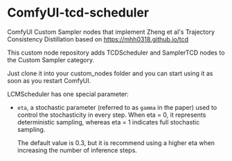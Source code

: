 # ComfyUI-tcd-scheduler

ComfyUI Custom Sampler nodes that implement Zheng et al's Trajectory Consistency Distillation based on https://mhh0318.github.io/tcd

This custom node repository adds TCDScheduler and SamplerTCD nodes to the Custom Sampler category.

Just clone it into your custom_nodes folder and you can start using it as soon as you restart ComfyUI.

LCMScheduler has one special parameter:

- `eta`, a stochastic parameter (referred to as `gamma` in the paper) used to control the stochasticity in every step.
  When eta = 0, it represents deterministic sampling, whereas eta = 1 indicates full stochastic sampling.

  The default value is 0.3, but it is recommend using a higher eta when increasing the number of inference steps.
